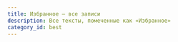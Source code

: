 ```yaml
---
title: Избранное — все записи
description: Все тексты, помеченные как «Избранное»
category_id: best
---
```

